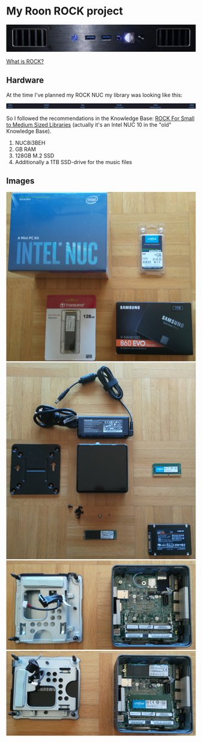 # My Roon ROCK project

![Rock Akasa case front](../images/rock_akasa_case_front.jpg)

[What is ROCK?](https://help.roonlabs.com/portal/en/kb/articles/roon-optimized-core-kit)

## Hardware

At the time I've planned my ROCK NUC my library was looking like this:

![Roon overview library stats](../images/roon_overview_library_stats.png)

So I followed the recommendations in the Knowledge Base: [ROCK For Small to Medium Sized Libraries](https://help.roonlabs.com/portal/en/kb/articles/roon-optimized-core-kit#ROCK_For_Small_to_Medium-Sized_Libraries) (actually it's an Intel NUC 10 in the "old" Knowledge Base).

1. NUC8i3BEH
2. GB RAM
3. 128GB M.2 SSD
4. Additionally a 1TB SSD-drive for the music files

## Images
![NUC Kit boxed](../images/nuc_kit_boxed.jpg)
![NUC Kit unboxed](../images/nuc_kit_unboxed.jpg)
![NUC Kit disassambled](../images/nuc_kit_disassembled.jpg)
![NUC Kit disassambled with ram and drive](../images/nuc_kit_disassembled_ram_hds.jpg)
